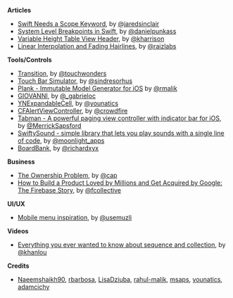 
**Articles**

* [Swift Needs a Scope Keyword](http://blog.jaredsinclair.com/post/158514342165/swift-needs-a-scope-keyword), by [@jaredsinclair](https://twitter.com/jaredsinclair)
* [System Level Breakpoints in Swift](http://indiestack.com/2017/03/system-level-breakpoints-in-swift/), by [@danielpunkass](https://twitter.com/danielpunkass)
* [Variable Height Table View Header](https://useyourloaf.com/blog/variable-height-table-view-header/), by [@kharrison](https://twitter.com/kharrison)
* [Linear Interpolation and Fading Hairlines](https://www.raizlabs.com/dev/2017/03/linear-interpolation-fading-hairlines/), by [@raizlabs](http://www.twitter.com/raizlabs)

**Tools/Controls**

* [Transition](https://github.com/Touchwonders/Transition), by [@touchwonders](https://twitter.com/touchwonders)
* [Touch Bar Simulator](https://github.com/sindresorhus/touch-bar-simulator), by [@sindresorhus](https://twitter.com/sindresorhus)
* [Plank - Immutable Model Generator for iOS](https://github.com/pinterest/plank) by [@rmalik](https://twitter.com/rmalik)
* [GIOVANNI](https://github.com/gabrieloc/GIOVANNI), by [@_gabrieloc](http://twitter.com/_gabrieloc)
* [YNExpandableCell](https://github.com/younatics/YNExpandableCell), by [@younatics](https://twitter.com/younatics)
* [CFAlertViewController](https://github.com/Codigami/CFAlertViewController), by [@crowdfire](https://twitter.com/crowdfire)
* [Tabman - A powerful paging view controller with indicator bar for iOS](https://github.com/msaps/Tabman), by [@MerrickSapsford](https://twitter.com/MerrickSapsford)
* [SwiftySound - simple library that lets you play sounds with a single line of code](https://github.com/adamcichy/SwiftySound), by [@moonlight_apps](https://twitter.com/moonlight_apps)
* [BoardBank](https://github.com/richardxyx/BoardBank), by [@richardxyx](https://twitter.com/richardxyx)

**Business**

* [The Ownership Problem](https://medium.com/front-conference/the-ownership-problem-52e0ddd11284#.hulmthbof), by [@cap](https://twitter.com/cap)
* [How to Build a Product Loved by Millions and Get Acquired by Google: The Firebase Story](https://hackernoon.com/how-to-build-a-product-loved-by-millions-and-get-acquired-by-google-the-firebase-story-82dab4e3e80c#.z7zhu4wmb), by [@fcollective](https://twitter.com/fcollective)

**UI/UX**

* [Mobile menu inspiration](https://medium.muz.li/mobile-menu-inspiration-efce45316646#.pw9n4x9sg), by [@usemuzli](https://twitter.com/usemuzli)

**Videos**

*  [Everything you ever wanted to know about sequence and collection](https://realm.io/news/try-swift-soroush-khanlou-sequence-collection/), by [@khanlou](https://twitter.com/khanlou)

**Credits**

* [Naeemshaikh90](https://github.com/naeemshaikh90), [rbarbosa](https://github.com/rbarbosa), [LisaDziuba](https://github.com/lisadziuba), [rahul-malik](https://github.com/rahul-malik), [msaps](https://github.com/msaps), [younatics](https://github.com/younatics), [adamcichy](https://github.com/adamcichy)
